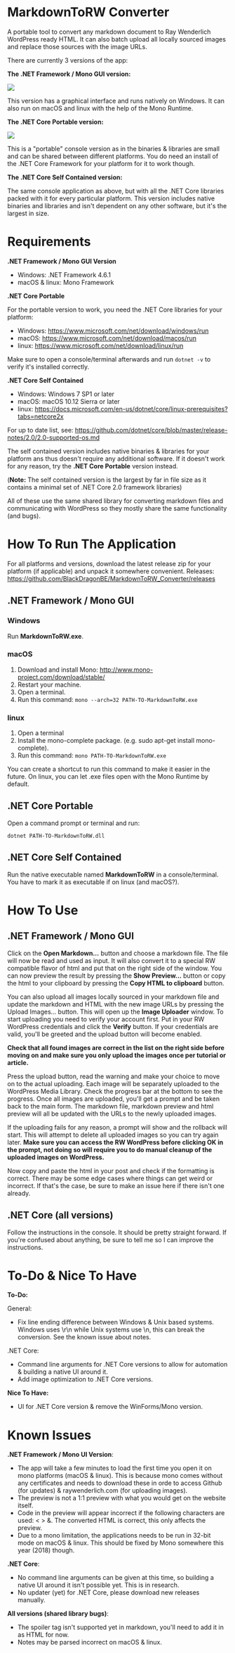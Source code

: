 # MarkdownToRW Converter

A portable tool to convert any markdown document to Ray Wenderlich WordPress ready HTML.
It can also batch upload all locally sourced images and replace those sources with the image URLs.

There are currently 3 versions of the app:

**The .NET Framework / Mono GUI version:**

![](READMEImages/UI.png)

This version has a graphical interface and runs natively on Windows. It can also run on macOS and linux with the help of the Mono Runtime.

**The .NET Core Portable version:**

![](READMEImages/CoreLinux.png)

This is a "portable" console version as in the binaries & libraries are small and can be shared between different platforms. You do need an install of the .NET Core Framework for your platform for it to work though.

**The .NET Core Self Contained version:**

The same console application as above, but with all the .NET Core libraries packed with it for every particular platform. This version includes native binaries and libraries and isn't dependent on any other software, but it's the largest in size.

# Requirements

**.NET Framework / Mono GUI Version**

- Windows: .NET Framework 4.6.1
- macOS & linux: Mono Framework

**.NET Core Portable**

For the portable version to work, you need the .NET Core libraries for your platform:

- Windows: https://www.microsoft.com/net/download/windows/run
- macOS: https://www.microsoft.com/net/download/macos/run
- linux: https://www.microsoft.com/net/download/linux/run

Make sure to open a console/terminal afterwards and run `dotnet -v` to verify it's installed correctly.

**.NET Core Self Contained**

- Windows: Windows 7 SP1 or later
- macOS: macOS 10.12 Sierra or later
- linux: https://docs.microsoft.com/en-us/dotnet/core/linux-prerequisites?tabs=netcore2x

For up to date list, see: https://github.com/dotnet/core/blob/master/release-notes/2.0/2.0-supported-os.md

The self contained version includes native binaries & libraries for your platform ans thus doesn't require any additional software.
If it doesn't work for any reason, try the **.NET Core Portable** version instead.

(**Note:** The self contained version is the largest by far in file size as it contains a minimal set of .NET Core 2.0 framework libraries)

All of these use the same shared library for converting markdown files and communicating with WordPress so they mostly share the same functionality (and bugs).

# How To Run The Application

For all platforms and versions, download the latest release zip for your platform (if applicable) and unpack it somewhere convenient.
Releases: https://github.com/BlackDragonBE/MarkdownToRW_Converter/releases

## .NET Framework / Mono GUI

### Windows

Run **MarkdownToRW.exe**.

### macOS

1. Download and install Mono: http://www.mono-project.com/download/stable/
2. Restart your machine.
3. Open a terminal.
4. Run this command: `mono --arch=32 PATH-TO-MarkdownToRW.exe`

### linux

1. Open a terminal
2. Install the mono-complete package. (e.g. sudo apt-get install mono-complete).
3. Run this command: `mono PATH-TO-MarkdownToRW.exe`

You can create a shortcut to run this command to make it easier in the future.
On linux, you can let .exe files open with the Mono Runtime by default.

## .NET Core Portable

Open a command prompt or terminal and run:

`dotnet PATH-TO-MarkdownToRW.dll`

## .NET Core Self Contained

Run the native executable named **MarkdownToRW** in a console/terminal. You have to mark it as executable if on linux (and macOS?).

# How To Use

## .NET Framework / Mono GUI

Click on the **Open Markdown...** button and choose a markdown file.
The file will now be read and used as input. It will also convert it to a special RW compatible flavor of html and put that on the right side of the window.
You can now preview the result by pressing the **Show Preview...** button or copy the html to your clipboard by pressing the **Copy HTML to clipboard** button.

You can also upload all images locally sourced in your markdown file and update the markdown and HTML with the new image URLs by pressing the Upload Images... button.
This will open up the **Image Uploader** window. To start uploading you need to verify your account first.
Put in your RW WordPress credentials and click the **Verify** button. If your credentials are valid, you'll be greeted and the upload button will become enabled.

**Check that all found images are correct in the list on the right side before moving on and make sure you only upload the images once per tutorial or article.**

Press the upload button, read the warning and make your choice to move on to the actual uploading.
Each image will be separately uploaded to the WordPress Media Library. Check the progress bar at the bottom to see the progress.
Once all images are uploaded, you'll get a prompt and be taken back to the main form. The markdown file, markdown preview and html preview will all be updated with the URLs to the newly uploaded images.

If the uploading fails for any reason, a prompt will show and the rollback will start. This will attempt to delete all uploaded images so you can try again later. **Make sure you can access the RW WordPress before clicking OK in the prompt, not doing so will require you to do manual cleanup of the uploaded images on WordPress.**

Now copy and paste the html in your post and check if the formatting is correct. There may be some edge cases where things can get weird or incorrect. If that's the case, be sure to make an issue here if there isn't one already.

## .NET Core (all versions)

Follow the instructions in the console. It should be pretty straight forward.
If you're confused about anything, be sure to tell me so I can improve the instructions.

# To-Do & Nice To Have

**To-Do:**

General:

- Fix line ending difference between Windows & Unix based systems. Windows uses \r\n while Unix systems use \n, this can break the conversion. See the known issue about notes.

.NET Core:

- Command line arguments for .NET Core versions to allow for automation & building a native UI around it.
- Add image optimization to .NET Core versions.

**Nice To Have:**

- UI for .NET Core version & remove the WinForms/Mono version.

# Known Issues

**.NET Framework / Mono UI Version**:
- The app will take a few minutes to load the first time you open it on mono platforms (macOS & linux). This is because mono comes without any certificates and needs to download these in orde to access Github (for updates) & raywenderlich.com (for uploading images).
- The preview is not a 1:1 preview with what you would get on the website itself.
- Code in the preview will appear incorrect if the following characters are used: < > &. The converted HTML is correct, this only affects the preview.
- Due to a mono limitation, the applications needs to be run in 32-bit mode on macOS & linux. This should be fixed by Mono somewhere this year (2018) though.

**.NET Core**:
- No command line arguments can be given at this time, so building a native UI around it isn't possible yet. This is in research.
- No updater (yet) for .NET Core, please download new releases manually.

**All versions (shared library bugs)**:
- The spoiler tag isn't supported yet in markdown, you'll need to add it in as HTML for now.
- Notes may be parsed incorrect on macOS & linux.
